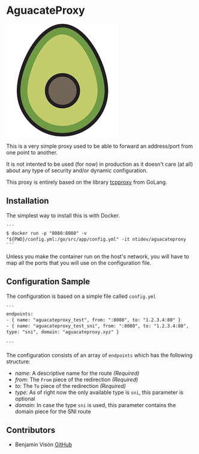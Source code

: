 AguacateProxy
=============

![Image of AguacateProxy](https://github.com/ntidev/aguacateproxy/blob/master/logo.png?raw=true)

This is a very simple proxy used to be able to forward an address/port from one point to another.

It is not intented to be used (for now) in production as it doesn't care (at all) about any type of security and/or dynamic configuration.

This proxy is entirely based on the library [tcpproxy](https://godoc.org/github.com/google/tcpproxy) from GoLang.


## Installation

The simplest way to install this is with Docker.

    ```    
    $ docker run -p "8080:8080" -v "${PWD}/config.yml:/go/src/app/config.yml" -it ntidev/aguacateproxy
    ```

Unless you make the container run on the host's network, you will have to map all the ports that you will use on the configuration file.

## Configuration Sample

The configuration is based on a simple file called `config.yml`

    ```
    endpoints: 
    - { name: "aguacateproxy_test", from: ":8080", to: "1.2.3.4:80" }
    - { name: "aguacateproxy_test_sni", from: ":8080", to: "1.2.3.4:80", type: "sni", domain: "aguacateproxy.xyz" }  

    ```

The configuration consists of an array of `endpoints` which has the following structure:

* *name*: A descriptive name for the route *(Required)*
* *from*: The `From` piece of the redirection  *(Required)*
* *to*: The `To` piece of the redirection  *(Required)*
* *type*: As of right now the only available type is `sni`, this parameter is optional
* *domain*: In case the type `sni` is used, this parameter contains the domain piece for the SNI route


## Contributors

* Benjamín Visón [GitHub](http://github.com/bvisonl)